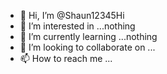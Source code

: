 - 👋 Hi, I’m @Shaun12345Hi
- 👀 I’m interested in ...nothing
- 🌱 I’m currently learning ...nothing
- 💞️ I’m looking to collaborate on ...
- 📫 How to reach me ...

<!---
Shaun12345Hi/Shaun12345Hi is a ✨ special ✨ repository because its `README.md` (this file) appears on your GitHub profile.
You can click the Preview link to take a look at your changes.
--->
